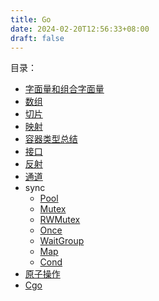 ```yaml
---
title: Go
date: 2024-02-20T12:56:33+08:00
draft: false
---
```


目录：
+ [字面量和组合字面量](/lang/go/literal)
+ [数组](/lang/go/array)
+ [切片](/lang/go/slice)
+ [映射](lang/go/map)
+ [容器类型总结](/lang/go/container)
+ [接口](/lang/go/interface)
+ [反射](/lang/go/reflect)
+ [通道](/lang/go/channel)
+ sync
  + [Pool](/lang/go/pool)
  + [Mutex](/lang/go/mutex)
  + [RWMutex](/lang/go/rwmutex)
  + [Once](/lang/go/once)
  + [WaitGroup](/lang/go/waitgroup)
  + [Map](/lang/go/syncmap)
  + [Cond](/lang/go/cond)
+ [原子操作](/lang/go/atomic)
+ [Cgo](/lang/go/cgo)
